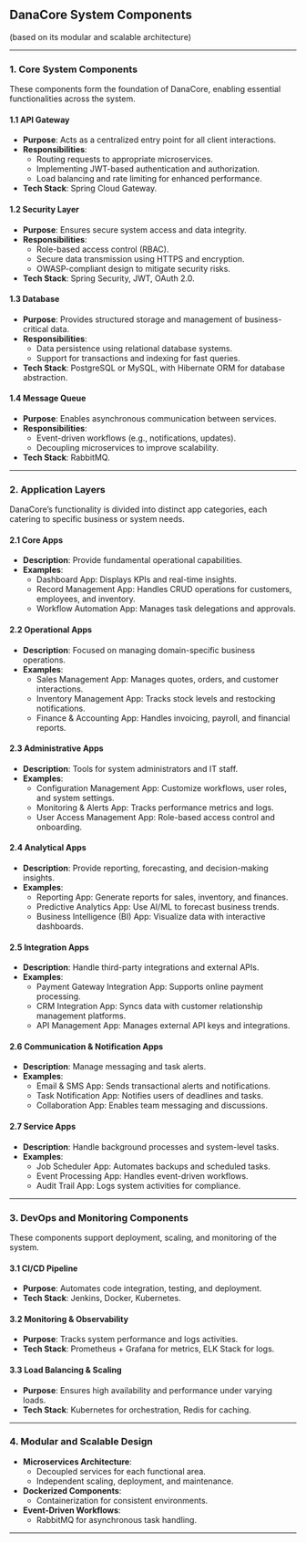 ## DanaCore System Components

(based on its modular and scalable architecture)

---

### **1. Core System Components**  
These components form the foundation of DanaCore, enabling essential functionalities across the system.

#### **1.1 API Gateway**  
- **Purpose**: Acts as a centralized entry point for all client interactions.  
- **Responsibilities**:  
  - Routing requests to appropriate microservices.  
  - Implementing JWT-based authentication and authorization.  
  - Load balancing and rate limiting for enhanced performance.  
- **Tech Stack**: Spring Cloud Gateway.  

#### **1.2 Security Layer**  
- **Purpose**: Ensures secure system access and data integrity.  
- **Responsibilities**:  
  - Role-based access control (RBAC).  
  - Secure data transmission using HTTPS and encryption.  
  - OWASP-compliant design to mitigate security risks.  
- **Tech Stack**: Spring Security, JWT, OAuth 2.0.  

#### **1.3 Database**  
- **Purpose**: Provides structured storage and management of business-critical data.  
- **Responsibilities**:  
  - Data persistence using relational database systems.  
  - Support for transactions and indexing for fast queries.  
- **Tech Stack**: PostgreSQL or MySQL, with Hibernate ORM for database abstraction.  

#### **1.4 Message Queue**  
- **Purpose**: Enables asynchronous communication between services.  
- **Responsibilities**:  
  - Event-driven workflows (e.g., notifications, updates).  
  - Decoupling microservices to improve scalability.  
- **Tech Stack**: RabbitMQ.  

---

### **2. Application Layers**  
DanaCore’s functionality is divided into distinct app categories, each catering to specific business or system needs.

#### **2.1 Core Apps**  
- **Description**: Provide fundamental operational capabilities.  
- **Examples**:  
  - Dashboard App: Displays KPIs and real-time insights.  
  - Record Management App: Handles CRUD operations for customers, employees, and inventory.  
  - Workflow Automation App: Manages task delegations and approvals.

#### **2.2 Operational Apps**  
- **Description**: Focused on managing domain-specific business operations.  
- **Examples**:  
  - Sales Management App: Manages quotes, orders, and customer interactions.  
  - Inventory Management App: Tracks stock levels and restocking notifications.  
  - Finance & Accounting App: Handles invoicing, payroll, and financial reports.

#### **2.3 Administrative Apps**  
- **Description**: Tools for system administrators and IT staff.  
- **Examples**:  
  - Configuration Management App: Customize workflows, user roles, and system settings.  
  - Monitoring & Alerts App: Tracks performance metrics and logs.  
  - User Access Management App: Role-based access control and onboarding.

#### **2.4 Analytical Apps**  
- **Description**: Provide reporting, forecasting, and decision-making insights.  
- **Examples**:  
  - Reporting App: Generate reports for sales, inventory, and finances.  
  - Predictive Analytics App: Use AI/ML to forecast business trends.  
  - Business Intelligence (BI) App: Visualize data with interactive dashboards.

#### **2.5 Integration Apps**  
- **Description**: Handle third-party integrations and external APIs.  
- **Examples**:  
  - Payment Gateway Integration App: Supports online payment processing.  
  - CRM Integration App: Syncs data with customer relationship management platforms.  
  - API Management App: Manages external API keys and integrations.

#### **2.6 Communication & Notification Apps**  
- **Description**: Manage messaging and task alerts.  
- **Examples**:  
  - Email & SMS App: Sends transactional alerts and notifications.  
  - Task Notification App: Notifies users of deadlines and tasks.  
  - Collaboration App: Enables team messaging and discussions.

#### **2.7 Service Apps**  
- **Description**: Handle background processes and system-level tasks.  
- **Examples**:  
  - Job Scheduler App: Automates backups and scheduled tasks.  
  - Event Processing App: Handles event-driven workflows.  
  - Audit Trail App: Logs system activities for compliance.  

---

### **3. DevOps and Monitoring Components**  
These components support deployment, scaling, and monitoring of the system.

#### **3.1 CI/CD Pipeline**  
- **Purpose**: Automates code integration, testing, and deployment.  
- **Tech Stack**: Jenkins, Docker, Kubernetes.  

#### **3.2 Monitoring & Observability**  
- **Purpose**: Tracks system performance and logs activities.  
- **Tech Stack**: Prometheus + Grafana for metrics, ELK Stack for logs.  

#### **3.3 Load Balancing & Scaling**  
- **Purpose**: Ensures high availability and performance under varying loads.  
- **Tech Stack**: Kubernetes for orchestration, Redis for caching.  

---

### **4. Modular and Scalable Design**
- **Microservices Architecture**:  
  - Decoupled services for each functional area.  
  - Independent scaling, deployment, and maintenance.  
- **Dockerized Components**:  
  - Containerization for consistent environments.  
- **Event-Driven Workflows**:  
  - RabbitMQ for asynchronous task handling.

---
